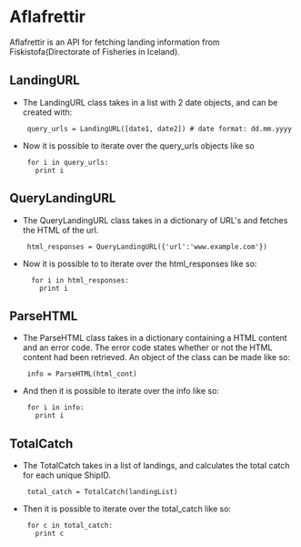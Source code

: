 Aflafrettir
=========

Aflafrettir is an API for fetching landing information from Fiskistofa(Directorate of Fisheries in Iceland).  

LandingURL
---------

*  The LandingURL class takes in a list with 2 date objects, and can be created with:
        
        query_urls = LandingURL([date1, date2]) # date format: dd.mm.yyyy

*  Now it is possible to iterate over the query\_urls objects like so

        for i in query_urls:
          print i

QueryLandingURL
---------

*  The QueryLandingURL class takes in a dictionary of URL's and fetches the HTML of the url.

        html_responses = QueryLandingURL({'url':'www.example.com'})

* Now it is possible to to iterate over the html\_responses like so:

        for i in html_responses:
          print i

ParseHTML
---------

*  The ParseHTML class takes in a dictionary containing a HTML content and an error code. The error code states whether or not the HTML content had been retrieved. An object of the class can be made like so:

        info = ParseHTML(html_cont)

*  And then it is possible to iterate over the info like so:

        for i in info:
          print i

TotalCatch
---------

*  The TotalCatch takes in a list of landings, and calculates the total catch for each unique ShipID.
        
        total_catch = TotalCatch(landingList)

*  Then it is possible to iterate over the total\_catch like so:

        for c in total_catch:
          print c
